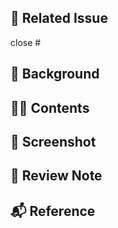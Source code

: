 ## 📣 Related Issue
<!-- 관련 이슈를 적어주세요. -->
close #


## 🌁 Background
<!-- 해당 PR을 작성하게 된 이유를 적어주세요. -->


## 👩‍💻 Contents
<!-- 작업 내용을 적어주세요 -->


## 📱 Screenshot
<!-- 스크린샷이나 동영상을 첨부해주세요. -->


## 📝 Review Note
<!-- PR과정에서 든 생각이나 개선할 내용이 있다면 적어주세요. -->


## 📬 Reference
<!-- 참고한 코드의 출처를 작성해주세요 -->
